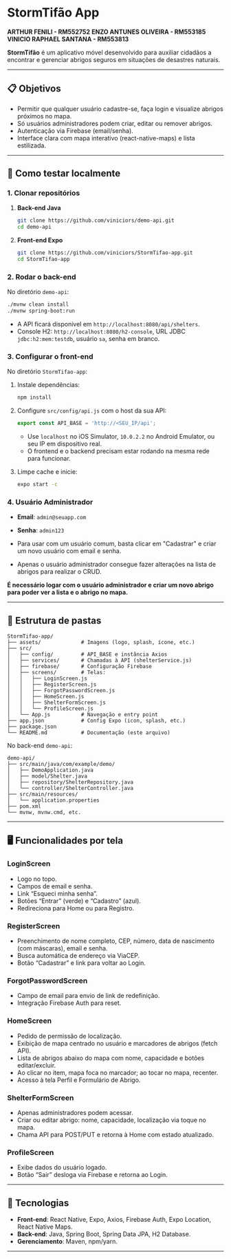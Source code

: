 # StormTifão App

**ARTHUR FENILI           - RM552752**
**ENZO ANTUNES OLIVEIRA   - RM553185**
**VINICIO RAPHAEL SANTANA - RM553813**


**StormTifão** é um aplicativo móvel desenvolvido para auxiliar cidadãos a encontrar e gerenciar abrigos seguros em situações de desastres naturais. 

---

## 📋 Objetivos

- Permitir que qualquer usuário cadastre-se, faça login e visualize abrigos próximos no mapa.
- Só usuários administradores podem criar, editar ou remover abrigos.
- Autenticação via Firebase (email/senha).
- Interface clara com mapa interativo (react-native-maps) e lista estilizada.

---

## 🚀 Como testar localmente

### 1. Clonar repositórios

1. **Back-end Java**  
   ```bash
   git clone https://github.com/viniciors/demo-api.git
   cd demo-api
   ```
2. **Front-end Expo**  
   ```bash
   git clone https://github.com/viniciors/StormTifao-app.git
   cd StormTifao-app
   ```

### 2. Rodar o back-end

No diretório `demo-api`:

```bash
./mvnw clean install
./mvnw spring-boot:run
```

- A API ficará disponível em `http://localhost:8080/api/shelters`.
- Console H2: `http://localhost:8080/h2-console`, URL JDBC `jdbc:h2:mem:testdb`, usuário `sa`, senha em branco.

### 3. Configurar o front-end

No diretório `StormTifao-app`:

1. Instale dependências:
   ```bash
   npm install
   ```
2. Configure `src/config/api.js` com o host da sua API:
   ```js
   export const API_BASE = 'http://<SEU_IP/api';
   ```
   - Use `localhost` no iOS Simulator, `10.0.2.2` no Android Emulator, ou seu IP em dispositivo real.
   - O frontend e o backend precisam estar rodando na mesma rede para funcionar.

3. Limpe cache e inicie:
   ```bash
   expo start -c
   ```

### 4. Usuário Administrador

- **Email**: `admin@seuapp.com`  
- **Senha**: `admin123`

- Para usar com um usuário comum, basta clicar em "Cadastrar" e criar um novo usuário com email e senha.
- Apenas o usuário administrador consegue fazer alterações na lista de abrigos para realizar o CRUD.

**É necessário logar com o usuário administrador e criar um novo abrigo para poder ver a lista e o abrigo no mapa.**


---

## 📁 Estrutura de pastas

```
StormTifao-app/
├── assets/             # Imagens (logo, splash, ícone, etc.)
├── src/
│   ├── config/         # API_BASE e instância Axios
│   ├── services/       # Chamadas à API (shelterService.js)
│   ├── firebase/       # Configuração Firebase
│   ├── screens/        # Telas:
│   │   ├── LoginScreen.js
│   │   ├── RegisterScreen.js
│   │   ├── ForgotPasswordScreen.js
│   │   ├── HomeScreen.js
│   │   ├── ShelterFormScreen.js
│   │   └── ProfileScreen.js
│   └── App.js          # Navegação e entry point
├── app.json            # Config Expo (icon, splash, etc.)
├── package.json
└── README.md           # Documentação (este arquivo)
```

No back-end `demo-api`:

```
demo-api/
├── src/main/java/com/example/demo/
│   ├── DemoApplication.java
│   ├── model/Shelter.java
│   ├── repository/ShelterRepository.java
│   └── controller/ShelterController.java
├── src/main/resources/
│   └── application.properties
├── pom.xml
└── mvnw, mvnw.cmd, etc.
```

---

## 🖥️ Funcionalidades por tela

### LoginScreen
- Logo no topo.
- Campos de email e senha.  
- Link “Esqueci minha senha”.  
- Botões “Entrar” (verde) e “Cadastro” (azul).  
- Redireciona para Home ou para Registro.

### RegisterScreen
- Preenchimento de nome completo, CEP, número, data de nascimento (com máscaras), email e senha.  
- Busca automática de endereço via ViaCEP.  
- Botão “Cadastrar” e link para voltar ao Login.

### ForgotPasswordScreen
- Campo de email para envio de link de redefinição.
- Integração Firebase Auth para reset.

### HomeScreen
- Pedido de permissão de localização.  
- Exibição de mapa centrado no usuário e marcadores de abrigos (fetch API).  
- Lista de abrigos abaixo do mapa com nome, capacidade e botões editar/excluir.  
- Ao clicar no item, mapa foca no marcador; ao tocar no mapa, recenter.
- Acesso à tela Perfil e Formulário de Abrigo.

### ShelterFormScreen
- Apenas administradores podem acessar.  
- Criar ou editar abrigo: nome, capacidade, localização via toque no mapa.  
- Chama API para POST/PUT e retorna à Home com estado atualizado.

### ProfileScreen
- Exibe dados do usuário logado.  
- Botão “Sair” desloga via Firebase e retorna ao Login.

---

## 🔧 Tecnologias

- **Front-end**: React Native, Expo, Axios, Firebase Auth, Expo Location, React Native Maps.  
- **Back-end**: Java, Spring Boot, Spring Data JPA, H2 Database.  
- **Gerenciamento**: Maven, npm/yarn.

---